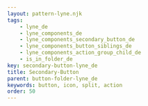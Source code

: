 ```yaml
---
layout: pattern-lyne.njk
tags: 
    - lyne_de
    - lyne_components_de
    - lyne_components_secondary_button_de
    - lyne_components_button_siblings_de
    - lyne_components_action_group_child_de
    - is_in_folder_de
key: secondary-button-lyne_de
title: Secondary-Button
parent: button-folder-lyne_de
keywords: button, icon, split, action
order: 50
---
```

